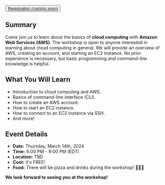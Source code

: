 <button>
  <a href="/" target="_blank">
    Registration (coming soon)
  </a>
</button>

## Summary
Come join us to learn about the basics of **cloud computing** with **Amazon Web Services (AWS)**. The workshop is open to anyone interested in learning about cloud computing in general. We will provide an overview of AWS, creating an account, and starting an EC2 instance. No prior experience is necessary, but basic programming and command-line knowledge is helpful.

## What You Will Learn
- Introduction to cloud computing and AWS.
- Basics of command-line interface (CLI).
- How to create an AWS account.
- How to start an EC2 instance.
- How to connect to an EC2 instance via SSH.
- And more!

## Event Details
- **Date:** Thursday, March 14th, 2024
- **Time:** 6:00 PM - 9:00 PM (EDT)
- **Location:** TBD
- **Cost:** it's FREE!
- **Food:** There will be pizza and drinks during the workshop! 🍕🍕🍕

**We look forward to seeing you at the workshop!**
